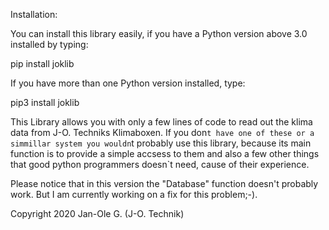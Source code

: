 Installation:

  You can install this library easily, if you have a Python version above 3.0 installed by typing:

  pip install joklib

  If you have more than one Python version installed, type:
  
  pip3 install joklib
  
This Library allows you with only a few lines of code to read out the klima data from J-O. Techniks Klimaboxen.
If you don`t have one of these or a simmillar system you wouldn`t probably use this library, because its main
function is to provide a simple accsess to them and also a few other things that good python programmers doesn`t
need, cause of their experience.

Please notice that in this version the "Database" function doesn't probably work. But I am currently working on a fix for this problem;-).

Copyright 2020 Jan-Ole G. (J-O. Technik)
